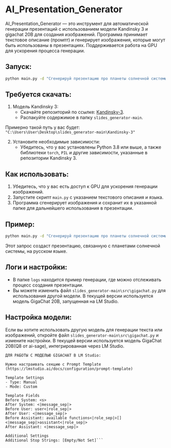 # AI_Presentation_Generator

AI_Presentation_Generator — это инструмент для автоматической генерации презентаций с использованием модели Kandinsky 3 и gigachat 20B для создания изображений. Программа принимает текстовое описание (промпт) и генерирует изображения, которые могут быть использованы в презентациях. Поддерживается работа на GPU для ускорения процесса генерации.

## Запуск:

```bash
python main.py -d "Сгенерируй презентацию про планеты солнечной системы" -l 'ru'  # 'ru' для русского языка, 'en' для английского
```

## Требуется скачать:

1. Модель Kandinsky 3:
   - Скачайте репозиторий по ссылке: [Kandinsky-3](https://github.com/ai-forever/Kandinsky-3/tree/25d55515b177fab34af190abee822a3411b2f24d).
   - Распакуйте содержимое в папку `slides_generator-main`.

Примерно такой путь у вас будет:  
`"C:\Users\User\Desktop\slides_generator-main\Kandinsky-3"`

2. Установите необходимые зависимости:
   - Убедитесь, что у вас установлены Python 3.8 или выше, а также библиотеки `torch`, `PIL` и другие зависимости, указанные в репозитории Kandinsky 3.

## Как использовать:

1. Убедитесь, что у вас есть доступ к GPU для ускорения генерации изображений.
2. Запустите скрипт `main.py` с указанием текстового описания и языка.
3. Программа сгенерирует изображения и сохранит их в указанной папке для дальнейшего использования в презентации.

## Пример:

```bash
python main.py -d "Сгенерируй презентацию про планеты солнечной системы" -l 'ru'
```

Этот запрос создаст презентацию, связанную с планетами солнечной системы, на русском языке.

## Логи и настройки:

- В папке `logs` находится пример генерации, где можно отслеживать процесс создания презентации.
- Вы можете изменить файл `slides_generator-main\src\gigachat.py` для использования другой модели. В текущей версии используется модель GigaChat 20B, запущенная на LM Studio.

## Настройка модели:

Если вы хотите использовать другую модель для генерации текста или изображений, откройте файл `slides_generator-main\src\gigachat.py` и измените настройки. В текущей версии используется модель GigaChat 20B(Q8 от ai-sage), интегрированная через LM Studio.


```
ДЛЯ РАБОТЫ С МОДЕЛЬЮ GIGACHAT В LM Studio:

Нужно настраивать секцию с Prompt Template (https://lmstudio.ai/docs/configuration/prompt-template)

Template Settings
- Type: Manual
- Mode: Custom

Template Fields
Before System: <s>
After System: <|message_sep|>
Before User: user<|role_sep|>
After User: <|message_sep|>
Before Assistant: available functions<|role_sep|>[]<|message_sep|>assistant<|role_sep|>
After Assistant: <|message_sep|>

Additional Settings
Additional Stop Strings: [Empty/Not Set]```
